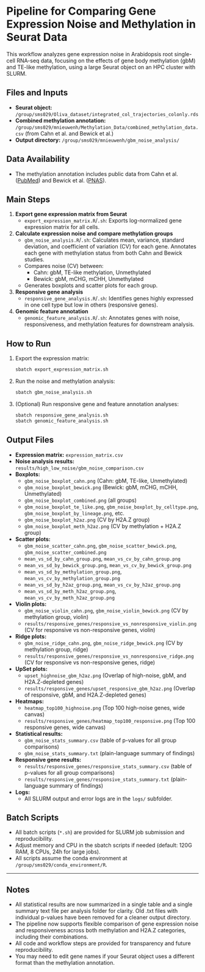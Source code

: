 # Pipeline for Comparing Gene Expression Noise and Methylation in Seurat Data

This workflow analyzes gene expression noise in Arabidopsis root single-cell RNA-seq data, focusing on the effects of gene body methylation (gbM) and TE-like methylation, using a large Seurat object on an HPC cluster with SLURM.

## Files and Inputs
- **Seurat object:** `/group/sms029/Oliva_dataset/integrated_col_trajectories_colonly.rds`
- **Combined methylation annotation:** `/group/sms029/mnieuwenh/Methylation_Data/combined_methylation_data.csv` (from Cahn et al. and Bewick et al.)
- **Output directory:** `/group/sms029/mnieuwenh/gbm_noise_analysis/`

## Data Availability
- The methylation annotation includes public data from Cahn et al. ([PubMed](https://pubmed.ncbi.nlm.nih.gov/39632087/)) and Bewick et al. ([PNAS](https://www.pnas.org/doi/10.1073/pnas.1604666113)).

## Main Steps
1. **Export gene expression matrix from Seurat**
   - `export_expression_matrix.R`/`.sh`: Exports log-normalized gene expression matrix for all cells.
2. **Calculate expression noise and compare methylation groups**
   - `gbm_noise_analysis.R`/`.sh`: Calculates mean, variance, standard deviation, and coefficient of variation (CV) for each gene. Annotates each gene with methylation status from both Cahn and Bewick studies.
   - Compares noise (CV) between:
     - Cahn: gbM, TE-like methylation, Unmethylated
     - Bewick: gbM, mCHG, mCHH, Unmethylated
   - Generates boxplots and scatter plots for each group.
3. **Responsive gene analysis**
   - `responsive_gene_analysis.R`/`.sh`: Identifies genes highly expressed in one cell type but low in others (responsive genes).
4. **Genomic feature annotation**
   - `genomic_feature_analysis.R`/`.sh`: Annotates genes with noise, responsiveness, and methylation features for downstream analysis.

## How to Run
1. Export the expression matrix:
   ```sh
   sbatch export_expression_matrix.sh
   ```
2. Run the noise and methylation analysis:
   ```sh
   sbatch gbm_noise_analysis.sh
   ```
3. (Optional) Run responsive gene and feature annotation analyses:
   ```sh
   sbatch responsive_gene_analysis.sh
   sbatch genomic_feature_analysis.sh
   ```

## Output Files
- **Expression matrix:** `expression_matrix.csv`
- **Noise analysis results:** `results/high_low_noise/gbm_noise_comparison.csv`
- **Boxplots:**
  - `gbm_noise_boxplot_cahn.png` (Cahn: gbM, TE-like, Unmethylated)
  - `gbm_noise_boxplot_bewick.png` (Bewick: gbM, mCHG, mCHH, Unmethylated)
  - `gbm_noise_boxplot_combined.png` (all groups)
  - `gbm_noise_boxplot_te_like.png`, `gbm_noise_boxplot_by_celltype.png`, `gbm_noise_boxplot_by_lineage.png`, etc.
  - `gbm_noise_boxplot_h2az.png` (CV by H2A.Z group)
  - `gbm_noise_boxplot_meth_h2az.png` (CV by methylation + H2A.Z group)
- **Scatter plots:**
  - `gbm_noise_scatter_cahn.png`, `gbm_noise_scatter_bewick.png`, `gbm_noise_scatter_combined.png`
  - `mean_vs_sd_by_cahn_group.png`, `mean_vs_cv_by_cahn_group.png`
  - `mean_vs_sd_by_bewick_group.png`, `mean_vs_cv_by_bewick_group.png`
  - `mean_vs_sd_by_methylation_group.png`, `mean_vs_cv_by_methylation_group.png`
  - `mean_vs_sd_by_h2az_group.png`, `mean_vs_cv_by_h2az_group.png`
  - `mean_vs_sd_by_meth_h2az_group.png`, `mean_vs_cv_by_meth_h2az_group.png`
- **Violin plots:**
  - `gbm_noise_violin_cahn.png`, `gbm_noise_violin_bewick.png` (CV by methylation group, violin)
  - `results/responsive_genes/responsive_vs_nonresponsive_violin.png` (CV for responsive vs non-responsive genes, violin)
- **Ridge plots:**
  - `gbm_noise_ridge_cahn.png`, `gbm_noise_ridge_bewick.png` (CV by methylation group, ridge)
  - `results/responsive_genes/responsive_vs_nonresponsive_ridge.png` (CV for responsive vs non-responsive genes, ridge)
- **UpSet plots:**
  - `upset_highnoise_gbm_h2az.png` (Overlap of high-noise, gbM, and H2A.Z-depleted genes)
  - `results/responsive_genes/upset_responsive_gbm_h2az.png` (Overlap of responsive, gbM, and H2A.Z-depleted genes)
- **Heatmaps:**
  - `heatmap_top100_highnoise.png` (Top 100 high-noise genes, wide canvas)
  - `results/responsive_genes/heatmap_top100_responsive.png` (Top 100 responsive genes, wide canvas)
- **Statistical results:**
  - `gbm_noise_stats_summary.csv` (table of p-values for all group comparisons)
  - `gbm_noise_stats_summary.txt` (plain-language summary of findings)
- **Responsive gene results:**
  - `results/responsive_genes/responsive_stats_summary.csv` (table of p-values for all group comparisons)
  - `results/responsive_genes/responsive_stats_summary.txt` (plain-language summary of findings)
- **Logs:**
  - All SLURM output and error logs are in the `logs/` subfolder.

## Batch Scripts
- All batch scripts (`*.sh`) are provided for SLURM job submission and reproducibility.
- Adjust memory and CPU in the sbatch scripts if needed (default: 120G RAM, 8 CPUs, 24h for large jobs).
- All scripts assume the conda environment at `/group/sms029/conda_environment/R`.

---

## Notes
- All statistical results are now summarized in a single table and a single summary text file per analysis folder for clarity. Old .txt files with individual p-values have been removed for a cleaner output directory.
- The pipeline now supports flexible comparison of gene expression noise and responsiveness across both methylation and H2A.Z categories, including their combinations.
- All code and workflow steps are provided for transparency and future reproducibility.
- You may need to edit gene names if your Seurat object uses a different format than the methylation annotation.
